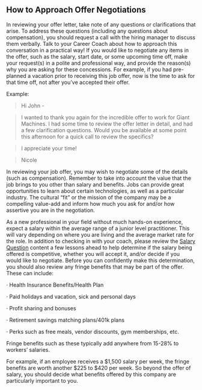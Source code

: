 ## How to Approach Offer Negotiations

In reviewing your offer letter, take note of any questions or clarifications that arise. To address these questions (including any questions about compensation), you should request a call with the hiring manager to discuss them verbally. Talk to your Career Coach about how to approach this conversation in a practical way! If you would like to negotiate any items in the offer, such as the salary, start date, or some upcoming time off, make your request(s) in a polite and professional way, and provide the reason(s) why you are asking for these concessions. For example, if you had pre-planned a vacation prior to receiving this job offer, now is the time to ask for that time off, not after you’ve accepted their offer.
 
Example:
 
> Hi John -

> I wanted to thank you again for the incredible offer to work for Giant Machines. I had some time to review the offer letter in detail, and had a few clarification questions. Would you be available at some point this afternoon for a quick call to review the specifics?

> I appreciate your time!

> Nicole

In reviewing your job offer, you may wish to negotiate some of the details (such as compensation). Remember to take into account the value that the job brings to you other than salary and benefits. Jobs can provide great opportunities to learn about certain technologies, as well as a particular industry. The cultural “fit”  or the mission of the company may be a compelling value-add and inform how much you ask for and/or how assertive you are in the negotiation. 

As a new professional in your field without much hands-on experience, expect a salary within the average range of a junior level practitioner. This will vary depending on where you are living and the average market rate for the role. In addition to checking in with your coach, please review the [Salary Question](https://learn.co/tracks/career-prep/career-prep/job-offers/the-salary-question) content a few lessons ahead to help determine if the salary being offered is competitive, whether you will accept it, and/or decide if you would like to negotiate. Before you can confidently make this determination, you should also review any fringe benefits that may be part of the offer.  These can include:
 
·   	Health Insurance Benefits/Health Plan

·   	Paid holidays and vacation, sick and personal days

·   	Profit sharing and bonuses

·   	Retirement savings matching plans/401k plans

·   	Perks such as free meals, vendor discounts, gym memberships, etc.
 
Fringe benefits such as these typically add anywhere from 15-28% to workers’ salaries.	

For example, if an employee receives a $1,500 salary per week, the fringe benefits are worth another $225 to $420 per week.  So beyond the offer of salary, you should decide what benefits offered by this company are particularly important to you.
